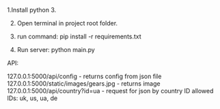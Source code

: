 1.Install python 3.

2. Open terminal in project root folder. 

2. run command: pip install -r requirements.txt

3. Run server: python main.py

API:

127.0.0.1:5000/api/config - returns config from json file
127.0.0.1:5000/static/images/gears.jpg - returns image
127.0.0.1:5000/api/country?id=ua - request for json by country ID 
    allowed IDs: uk, us, ua, de